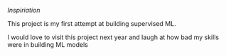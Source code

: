*Inspiriation*

This project is my first attempt at building supervised ML. 

I would love to visit this project next year and laugh at how bad my skills were in building ML models
